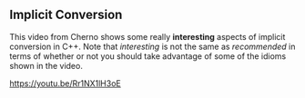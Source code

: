 ## Implicit Conversion
This video from Cherno shows some really **interesting** aspects of implicit conversion in C++.  Note that *interesting* is not the same as *recommended* in terms of whether or not you should take advantage of some of the idioms shown in the video.

https://youtu.be/Rr1NX1lH3oE






